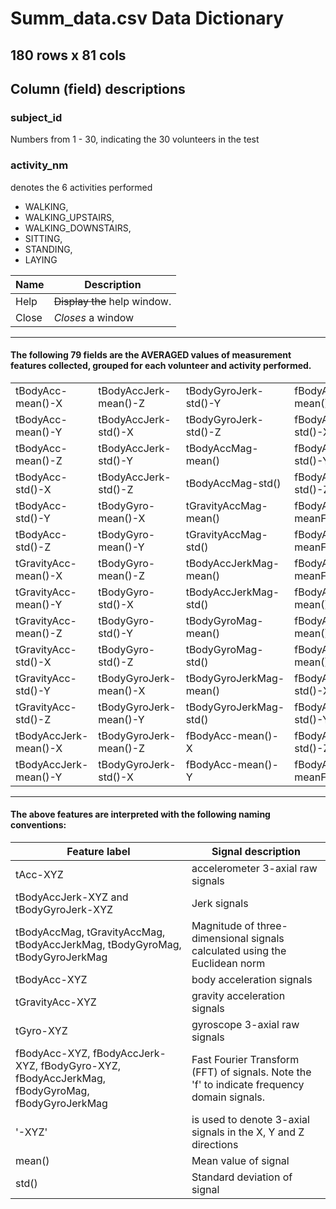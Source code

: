
# Summ_data.csv Data Dictionary

## 180 rows x 81 cols

## Column (field) descriptions 


### subject_id

Numbers from 1 - 30, indicating the 30 volunteers in the test

### activity_nm

denotes the 6 activities performed 
- WALKING, 
- WALKING_UPSTAIRS, 
- WALKING_DOWNSTAIRS, 
- SITTING, 
- STANDING, 
- LAYING


| Name | Description          |
| ------------- | ----------- |
| Help      | ~~Display the~~ help window.|
| Close     | _Closes_ a window     |

___

#### The following 79 fields are the AVERAGED values of measurement features collected, grouped for each volunteer and activity performed.

|        |        |        |        |        |        |
| ------ | ------ | ------ | ------ | ------ | ------ |
|tBodyAcc-mean()-X	|tBodyAccJerk-mean()-Z	|tBodyGyroJerk-std()-Y	|fBodyAcc-mean()-Z	|fBodyAccJerk-meanFreq()-Y	|fBodyBodyAccJerkMag-mean()	|
|tBodyAcc-mean()-Y	|tBodyAccJerk-std()-X	|tBodyGyroJerk-std()-Z	|fBodyAcc-std()-X	|fBodyAccJerk-meanFreq()-Z	|fBodyBodyAccJerkMag-std()	|
|tBodyAcc-mean()-Z	|tBodyAccJerk-std()-Y	|tBodyAccMag-mean()	|fBodyAcc-std()-Y	|fBodyGyro-mean()-X	|fBodyBodyAccJerkMag-meanFreq()	|
|tBodyAcc-std()-X	|tBodyAccJerk-std()-Z	|tBodyAccMag-std()	|fBodyAcc-std()-Z	|fBodyGyro-mean()-Y	|fBodyBodyGyroMag-mean()	|
|tBodyAcc-std()-Y	|tBodyGyro-mean()-X	|tGravityAccMag-mean()	|fBodyAcc-meanFreq()-X	|fBodyGyro-mean()-Z	|fBodyBodyGyroMag-std()	|
|tBodyAcc-std()-Z	|tBodyGyro-mean()-Y	|tGravityAccMag-std()	|fBodyAcc-meanFreq()-Y	|fBodyGyro-std()-X	|fBodyBodyGyroMag-meanFreq()	|
|tGravityAcc-mean()-X	|tBodyGyro-mean()-Z	|tBodyAccJerkMag-mean()	|fBodyAcc-meanFreq()-Z	|fBodyGyro-std()-Y	|fBodyBodyGyroJerkMag-mean()	|
|tGravityAcc-mean()-Y	|tBodyGyro-std()-X	|tBodyAccJerkMag-std()	|fBodyAccJerk-mean()-X	|fBodyGyro-std()-Z	|fBodyBodyGyroJerkMag-std()	|
|tGravityAcc-mean()-Z	|tBodyGyro-std()-Y	|tBodyGyroMag-mean()	|fBodyAccJerk-mean()-Y	|fBodyGyro-meanFreq()-X	|fBodyBodyGyroJerkMag-meanFreq()	|
|tGravityAcc-std()-X	|tBodyGyro-std()-Z	|tBodyGyroMag-std()	|fBodyAccJerk-mean()-Z	|fBodyGyro-meanFreq()-Y	|	|
|tGravityAcc-std()-Y	|tBodyGyroJerk-mean()-X	|tBodyGyroJerkMag-mean()	|fBodyAccJerk-std()-X	|fBodyGyro-meanFreq()-Z	|	|
|tGravityAcc-std()-Z	|tBodyGyroJerk-mean()-Y	|tBodyGyroJerkMag-std()	|fBodyAccJerk-std()-Y	|fBodyAccMag-mean()	|	|
|tBodyAccJerk-mean()-X	|tBodyGyroJerk-mean()-Z	|fBodyAcc-mean()-X	|fBodyAccJerk-std()-Z	|fBodyAccMag-std()	|	|
|tBodyAccJerk-mean()-Y	|tBodyGyroJerk-std()-X	|fBodyAcc-mean()-Y	|fBodyAccJerk-meanFreq()-X	|fBodyAccMag-meanFreq()	|	|

___
#### The above features are interpreted with the following naming conventions:

|Feature label |Signal description	 |
| ------------ | ------------------- |
|tAcc-XYZ      |	 accelerometer 3-axial raw signals |
|tBodyAccJerk-XYZ and tBodyGyroJerk-XYZ|	 Jerk signals |
|tBodyAccMag, tGravityAccMag, tBodyAccJerkMag, tBodyGyroMag, tBodyGyroJerkMag|	 Magnitude of three-dimensional signals calculated using the Euclidean norm |
|tBodyAcc-XYZ|	 body acceleration signals |
|tGravityAcc-XYZ|	 gravity acceleration signals |
|tGyro-XYZ|	 gyroscope 3-axial raw signals |
|fBodyAcc-XYZ, fBodyAccJerk-XYZ, fBodyGyro-XYZ, fBodyAccJerkMag, fBodyGyroMag, fBodyGyroJerkMag|	 Fast Fourier Transform (FFT) of signals. Note the 'f' to indicate frequency domain signals.|
| '-XYZ'|	 is used to denote 3-axial signals in the X, Y and Z directions|
|mean()|	Mean value of signal|
|std()|	Standard deviation of signal|
